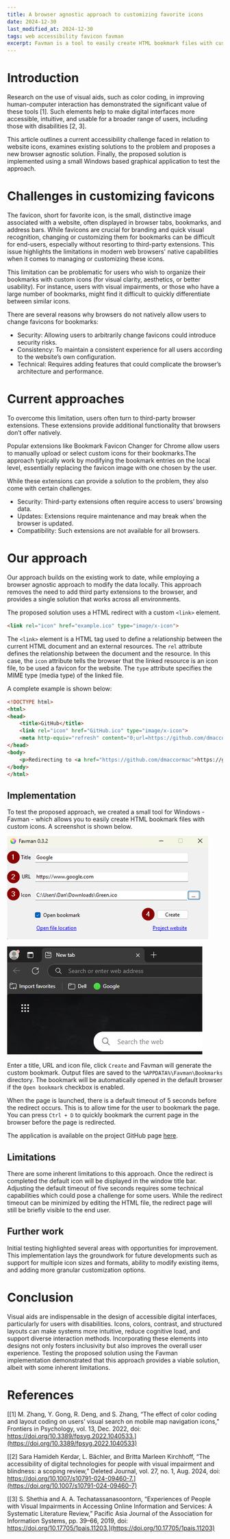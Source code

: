 ```yaml
---
title: A browser agnostic approach to customizing favorite icons
date: 2024-12-30
last_modified_at: 2024-12-30
tags: web accessibility favicon favman
excerpt: Favman is a tool to easily create HTML bookmark files with custom icons.
---
```


# Introduction

Research on the use of visual aids, such as color coding, in improving human-computer interaction has demonstrated the significant value of these tools [1]. Such elements help to make digital interfaces more accessible, intuitive, and usable for a broader range of users, including those with disabilities [2, 3].

This article outlines a current accessibility challenge faced in relation to website icons, examines existing solutions to the problem and proposes a new browser agnostic solution. Finally, the proposed solution is implemented using a small Windows based graphical application to test the approach.

# Challenges in customizing favicons

The favicon, short for favorite icon, is the small, distinctive image associated with a website, often displayed in browser tabs, bookmarks, and address bars. While favicons are crucial for branding and quick visual recognition, changing or customizing them for bookmarks can be difficult for end-users, especially without resorting to third-party extensions. This issue highlights the limitations in modern web browsers' native capabilities when it comes to managing or customizing these icons.

This limitation can be problematic for users who wish to organize their bookmarks with custom icons (for visual clarity, aesthetics, or better usability). For instance, users with visual impairments, or those who have a large number of bookmarks, might find it difficult to quickly differentiate between similar icons.

There are several reasons why browsers do not natively allow users to change favicons for bookmarks:

- Security: Allowing users to arbitrarily change favicons could introduce security risks. 
- Consistency: To maintain a consistent experience for all users according to the website’s own configuration. 
- Technical: Requires adding features that could complicate the browser’s architecture and performance.

# Current approaches

To overcome this limitation, users often turn to third-party browser extensions. These extensions provide additional functionality that browsers don’t offer natively. 

Popular extensions like Bookmark Favicon Changer for Chrome allow users to manually upload or select custom icons for their bookmarks.The approach typically work by modifying the bookmark entries on the local level, essentially replacing the favicon image with one chosen by the user. 

While these extensions can provide a solution to the problem, they also come with certain challenges.

- Security: Third-party extensions often require access to users’ browsing data. 
- Updates: Extensions require maintenance and may break when the browser is updated.
- Compatibility: Such extensions are not available for all browsers.

# Our approach

Our approach builds on the existing work to date, while employing a browser agnostic approach to modify the data locally. This approach removes the need to add third party extensions to the browser, and provides a single solution that works across all environments. 

The proposed solution uses a HTML redirect with a custom `<link>` element. 

```html
<link rel="icon" href="example.ico" type="image/x-icon">
```

The `<link>` element is a HTML tag used to define a relationship between the current HTML document and an external resources. The `rel` attribute defines the relationship between the document and the resource. In this case, the `icon` attribute tells the browser that the linked resource is an icon file, to be used a favicon for the website. The `type` attribute specifies the MIME type (media type) of the linked file.

A complete example is shown below:

```html
<!DOCTYPE html>
<html>
<head>
    <title>GitHub</title>
    <link rel="icon" href="GitHub.ico" type="image/x-icon">
    <meta http-equiv="refresh" content="0;url=https://github.com/dmaccormac">
</head>
<body>   
    <p>Redirecting to <a href="https://github.com/dmaccormac">https://github.com/dmaccormac</a>
</body>
</html>
```

## Implementation

To test the proposed approach, we created a small tool for Windows - Favman - which allows you to easily create HTML bookmark files with custom icons. A screenshot is shown below.

![Create a bookmark using a custom icon with Favman](/assets/images/screenshot2.png)

![Example bookmark with custom icon](/assets//images/screenshot3.png)

Enter a title, URL and icon file, click `Create` and Favman will generate the custom bookmark. Output files are saved to the `%APPDATA%\Favman\Bookmarks` directory. The bookmark will be automatically opened in the default browser if the `Open bookmark` checkbox is enabled. 

When the page is launched, there is a default timeout of 5 seconds before the redirect occurs. This is to allow time for the user to bookmark the page. You can press `Ctrl + D` to quickly bookmark the current page in the browser before the page is redirected.

The application is available on the project GitHub page [here](https://github.com/dmaccormac/favman).

## Limitations

There are some inherent limitations to this approach. Once the redirect is completed the default icon will be displayed in the window title bar. Adjusting the default timeout of five seconds requires some technical capabilities which could pose a challenge for some users. While the redirect timeout can be minimized by editing the HTML file, the redirect page will still be briefly visible to the end user.   

## Further work

 Initial testing highlighted several areas with opportunities for improvement. This implementation lays the groundwork for future developments such as support for multiple icon sizes and formats, ability to modify existing items, and adding more granular customization options. 

# Conclusion

Visual aids are indispensable in the design of accessible digital interfaces, particularly for users with disabilities. Icons, colors, contrast, and structured layouts can make systems more intuitive, reduce cognitive load, and support diverse interaction methods. Incorporating these elements into designs not only fosters inclusivity but also improves the overall user experience. Testing the proposed solution using the Favman implementation demonstrated that this approach provides a viable solution, albeit with some inherent limitations.

# References

[[1] M. Zhang, Y. Gong, R. Deng, and S. Zhang, “The effect of color coding and layout coding on users’ visual search on mobile map navigation icons,” Frontiers in Psychology, vol. 13, Dec. 2022, doi: https://doi.org/10.3389/fpsyg.2022.1040533.](https://doi.org/10.3389/fpsyg.2022.1040533)

[[2] Sara Hamideh Kerdar, L. Bächler, and Britta Marleen Kirchhoff, “The accessibility of digital technologies for people with visual impairment and blindness: a scoping review,” Deleted Journal, vol. 27, no. 1, Aug. 2024, doi: https://doi.org/10.1007/s10791-024-09460-7.](https://doi.org/10.1007/s10791-024-09460-7)

[[3] S. Shethia and A. A. Techatassanasoontorn, “Experiences of People with Visual Impairments in Accessing Online Information and Services: A Systematic Literature Review,” Pacific Asia Journal of the Association for Information Systems, pp. 39–66, 2019, doi: https://doi.org/10.17705/1pais.11203.](https://doi.org/10.17705/1pais.11203)

‌